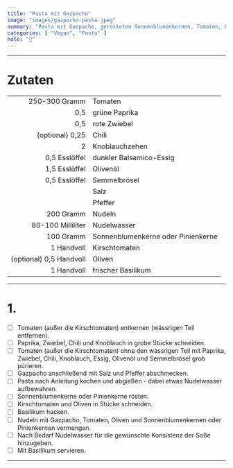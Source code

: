 ```yaml
---
title: "Pasta mit Gazpacho"
image: "images/gazpacho-pasta.jpeg"
summary: "Pasta mit Gazpacho, gerösteten Sonnenblumenkernen, Tomaten, Basilikum und Oliven"
categories: [ "Vegan", "Pasta" ]
note: "🚧"
---
```


---

# Zutaten

|                         |                                    |
|------------------------:|:-----------------------------------|
|           250-300 Gramm | Tomaten                            |
|                     0,5 | grüne Paprika                      |
|                     0,5 | rote Zwiebel                       |
|         (optional) 0,25 | Chili                              |
|                       2 | Knoblauchzehen                     |
|           0,5 Esslöffel | dunkler Balsamico-Essig            |
|           1,5 Esslöffel | Olivenöl                           |
|           0,5 Esslöffel | Semmelbrösel                       |
|                         | Salz                               |
|                         | Pfeffer                            |
|               200 Gramm | Nudeln                             |
|       80-100 Milliliter | Nudelwasser                        |
|               100 Gramm | Sonnenblumenkerne oder Pinienkerne |
|              1 Handvoll | Kirschtomaten                      |
| (optional) 0,5 Handvoll | Oliven                             |
|              1 Handvoll | frischer Basilikum                 |

---

# 1.

- [ ] Tomaten (außer die Kirschtomaten) entkernen (wässrigen Teil entfernen).
- [ ] Paprika, Zwiebel, Chili und Knoblauch in grobe Stücke schneiden.
- [ ] Tomaten (außer die Kirschtomaten) ohne den wässrigen Teil mit Paprika, Zwiebel, Chili, Knoblauch, Essig, Olivenöl
  und Semmelbrösel grob pürieren.
- [ ] Gazpacho anschließend mit Salz und Pfeffer abschmecken.
- [ ] Pasta nach Anleitung kochen und abgießen - dabei etwas Nudelwasser aufbewahren.
- [ ] Sonnenblumenkerne oder Pinienkerne rösten.
- [ ] Kirschtomaten und Oliven in Stücke schneiden.
- [ ] Basilikum hacken.
- [ ] Nudeln mit Gazpacho, Tomaten, Oliven und Sonnenblumenkernen oder Pinienkernen vermengen.
- [ ] Nach Bedarf Nudelwasser für die gewünschte Konsistenz der Soße hinzugeben.
- [ ] Mit Basilikum servieren.

---
